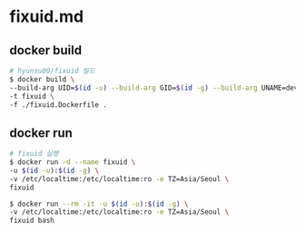 # fixuid.md

## docker build

```bash
# hyunsu00/fixuid 빌드
$ docker build \
--build-arg UID=$(id -u) --build-arg GID=$(id -g) --build-arg UNAME=devuser \
-t fixuid \
-f ./fixuid.Dockerfile .
```

## docker run

```bash
# fixuid 실행
$ docker run -d --name fixuid \
-u $(id -u):$(id -g) \
-v /etc/localtime:/etc/localtime:ro -e TZ=Asia/Seoul \
fixuid

$ docker run --rm -it -u $(id -u):$(id -g) \
-v /etc/localtime:/etc/localtime:ro -e TZ=Asia/Seoul \
fixuid bash
```

